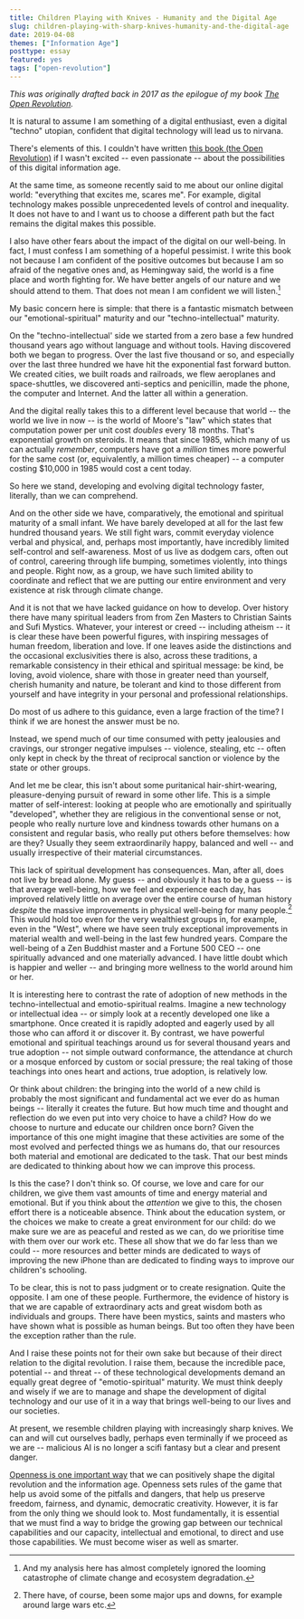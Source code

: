 ```yaml
---
title: Children Playing with Knives - Humanity and the Digital Age
slug: children-playing-with-sharp-knives-humanity-and-the-digital-age
date: 2019-04-08
themes: ["Information Age"]
posttype: essay
featured: yes
tags: ["open-revolution"]
---
```


*This was originally drafted back in 2017 as the epilogue of my book [The Open Revolution][or].*

It is natural to assume I am something of a digital enthusiast, even a digital "techno" utopian, confident that digital technology will lead us to nirvana.

There's elements of this. I couldn't have written [this book (the Open Revolution)][or] if I wasn't excited -- even passionate -- about the possibilities of this digital information age.

[or]: https://openrevolution.net/

At the same time, as someone recently said to me about our online digital world: "everything that excites me, scares me". For example, digital technology makes possible unprecedented levels of control and inequality. It does not have to and I want us to choose a different path but the fact remains the digital makes this possible.

I also have other fears about the impact of the digital on our well-being. In fact, I must confess I am something of a hopeful pessimist. I write this book not because I am confident of the positive outcomes but because I am so afraid of the negative ones and, as Hemingway said, the world is a fine place and worth fighting for. We have better angels of our nature and we should attend to them. That does not mean I am confident we will listen.[^climate]

[^climate]: And my analysis here has almost completely ignored the looming catastrophe of climate change and ecosystem degradation.

My basic concern here is simple: that there is a fantastic mismatch between our "emotional-spiritual" maturity and our "techno-intellectual" maturity.

On the "techno-intellectual' side we started from a zero base a few hundred thousand years ago without language and without tools. Having discovered both we began to progress. Over the last five thousand or so, and especially over the last three hundred we have hit the exponential fast forward button. We created cities, we built roads and railroads, we flew aeroplanes and space-shuttles, we discovered anti-septics and penicillin, made the phone, the computer and Internet. And the latter all within a generation.

And the digital really takes this to a different level because that world -- the world we live in now -- is the world of Moore's "law" which states that computation power per unit cost *doubles* every 18 months. That's exponential growth on steroids. It means that since 1985, which many of us can actually *remember*, computers have got a *million* times more powerful for the same cost (or, equivalently, a million times cheaper) -- a computer costing $10,000 in 1985 would cost a cent today.

So here we stand, developing and evolving digital technology faster, literally, than we can comprehend.

And on the other side we have, comparatively, the emotional and spiritual maturity of a small infant. We have barely developed at all for the last few hundred thousand years. We still fight wars, commit everyday violence verbal and physical, and, perhaps most importantly, have incredibly limited self-control and self-awareness. Most of us live as dodgem cars, often out of control, careering through life bumping, sometimes violently, into things and people. Right now, as a group, we have such limited ability to coordinate and reflect that we are putting our entire environment and very existence at risk through climate change.

And it is not that we have lacked guidance on how to develop. Over history there have many spiritual leaders from from Zen Masters to Christian Saints and Sufi Mystics. Whatever, your interest or creed -- including atheism -- it is clear these have been powerful figures, with inspiring messages of human freedom, liberation and love. If one leaves aside the distinctions and the occasional exclusivities there is also, across these traditions, a remarkable consistency in their ethical and spiritual message: be kind, be loving, avoid violence, share with those in greater need than yourself, cherish humanity and nature, be tolerant and kind to those different from yourself and have integrity in your personal and professional relationships.

Do most of us adhere to this guidance, even a large fraction of the time? I think if we are honest the answer must be no.

Instead, we spend much of our time consumed with petty jealousies and cravings, our stronger negative impulses -- violence, stealing, etc -- often only kept in check by the threat of reciprocal sanction or violence by the state or other groups.

And let me be clear, this isn't about some puritanical hair-shirt-wearing, pleasure-denying pursuit of reward in some other life. This is a simple matter of self-interest: looking at people who are emotionally and spiritually "developed", whether they are religious in the conventional sense or not, people who really nurture love and kindness towards other humans on a consistent and regular basis, who really put others before themselves: how are they? Usually they seem extraordinarily happy, balanced and well -- and usually irrespective of their material circumstances.

This lack of spiritual development has consequences. Man, after all, does not live by bread alone. My guess -- and obviously it has to be a guess -- is that average well-being, how we feel and experience each day, has improved relatively little on average over the entire course of human history *despite* the massive improvements in physical well-being for many people.[^smoothing] This would hold too even for the very wealthiest groups in, for example, even in the "West", where we have seen truly exceptional improvements in material wealth and well-being in the last few hundred years. Compare the well-being of a Zen Buddhist master and a Fortune 500 CEO -- one spiritually advanced and one materially advanced. I have little doubt which is happier and weller -- and bringing more wellness to the world around him or her.

[^smoothing]: There have, of course, been some major ups and downs, for example around large wars etc.

It is interesting here to contrast the rate of adoption of new methods in the techno-intellectual and emotio-spiritual realms. Imagine a new technology or intellectual idea -- or simply look at a recently developed one like a smartphone. Once created it is rapidly adopted and eagerly used by all those who can afford it or discover it. By contrast, we have powerful emotional and spiritual teachings around us for several thousand years and true adoption -- not simple outward conformance, the attendance at church or a mosque enforced by custom or social pressure; the real taking of those teachings into ones heart and actions, true adoption, is relatively low.

Or think about children: the bringing into the world of a new child is probably the most significant and fundamental act we ever do as human beings -- literally it creates the future. But how much time and thought and reflection do we even put into very choice to have a child? How do we choose to nurture and educate our children once born? Given the importance of this one might imagine that these activities are some of the most evolved and perfected things we as humans do, that our resources both material and emotional are dedicated to the task. That our best minds are dedicated to thinking about how we can improve this process.

Is this the case? I don't think so. Of course, we love and care for our children, we give them vast amounts of time and energy material and emotional. But if you think about the *attention* we give to this, the chosen  effort there is a noticeable absence. Think about the education system, or the choices we make to create a great environment for our child: do we make sure we are as peaceful and rested as we can, do we prioritise time with them over our work etc. These all show that we do far less than we could -- more resources and better minds are dedicated to ways of improving the new iPhone than are dedicated to finding ways to improve our children's schooling.

To be clear, this is not to pass judgment or to create resignation. Quite the opposite. I am one of these people. Furthermore, the evidence of history is that we are capable of extraordinary acts and great wisdom both as individuals and groups. There have been mystics, saints and masters who have shown what is possible as human beings. But too often they have been the exception rather than the rule.

And I raise these points not for their own sake but because of their direct relation to the digital revolution. I raise them, because the incredible pace, potential -- and threat -- of these technological developments demand an equally great degree of "emotio-spiritual" maturity. We must think deeply and wisely if we are to manage and shape the development of digital technology and our use of it in a way that brings well-being to our lives and our societies. 

At present, we resemble children playing with increasingly sharp knives. We can and will cut ourselves badly, perhaps even terminally if we proceed as we are -- malicious AI is no longer a scifi fantasy but a clear and present danger.

[Openness is one important way][or] that we can positively shape the digital revolution and the information age. Openness sets rules of the game that help us avoid some of the pitfalls and dangers, that help us preserve freedom, fairness, and dynamic, democratic creativity. However, it is far from the only thing we should look to. Most fundamentally, it is essential that we must find a way to bridge the growing gap between our technical capabilities and our capacity, intellectual and emotional, to direct and use those capabilities. We must become wiser as well as smarter.

